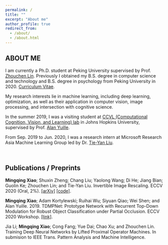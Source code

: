 ```yaml
---
permalink: /
title: ""
excerpt: "About me"
author_profile: true
redirect_from: 
  - /about/
  - /about.html
---
```




ABOUT ME
------
I am currently a Ph.D. student at Peking University supervised by Prof. [Zhouchen Lin](https://zhouchenlin.github.io/). Previously I obtained my B.S. degree in computer science and technology and B.S. degree in psychology from Peking University in 2020. [Curriculum Vitae](https://pkuxmq.github.io/files/CV_MingqingXiao.pdf).

My research interests lie in machine learning, including deep learning, optimization, as well as their application in computer vision, image processing, and intersection with cognitive science.

In the summer 2019, I was a visiting student at [CCVL (Computational Cognition, Vision, and Learning) lab](https://ccvl.jhu.edu/) in Johns Hopkins University, supervised by Prof. [Alan Yuille](http://www.cs.jhu.edu/~ayuille/).

From Sep. 2019 to Jun. 2020, I was a research intern at Microsoft Research Asia Machine Learning Group led by Dr. [Tie-Yan Liu](https://www.microsoft.com/en-us/research/people/tyliu/).

&nbsp;
&nbsp;
&nbsp;
&nbsp;

Publications / Preprints
------
**Mingqing Xiao**; Shuxin Zheng; Chang Liu; Yaolong Wang; Di He; Jiang Bian; Guolin Ke; Zhouchen Lin; and Tie-Yan Liu. Invertible Image Rescaling. ECCV 2020 (Oral, 2%). [[arXiv]](https://arxiv.org/abs/2005.05650) [[code]](https://github.com/pkuxmq/Invertible-Image-Rescaling).

**Mingqing Xiao**; Adam Kortylewski; Ruihai Wu; Siyuan Qiao; Wei Shen; and Alan Yuille. 2019. TDMPNet: Prototype Network with Recurrent Top-Down Modulation for Robust Object Classification under Partial Occlusion. ECCV 2020 Workshop. [[link]](https://openreview.net/forum?id=v_KSmk9B5kt).

Jia Li; **Mingqing Xiao**; Cong Fang; Yue Dai; Chao Xu; and Zhouchen Lin. Training Deep Neural Networks by Lifted Proximal Operator Machines. In submision to IEEE Trans. Pattern Analysis and Machine Intelligence.
